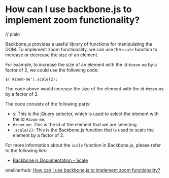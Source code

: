 # How can I use backbone.js to implement zoom functionality?
// plain

Backbone.js provides a useful library of functions for manipulating the DOM. To implement zoom functionality, we can use the `scale` function to increase or decrease the size of an element.

For example, to increase the size of an element with the id `#zoom-me` by a factor of 2, we could use the following code:

```
$('#zoom-me').scale(2);
```

The code above would increase the size of the element with the id `#zoom-me` by a factor of 2.

The code consists of the following parts:

- `$`: This is the jQuery selector, which is used to select the element with the id `#zoom-me`.
- `#zoom-me`: This is the id of the element that we are selecting.
- `.scale(2)`: This is the Backbone.js function that is used to scale the element by a factor of 2.

For more information about the `scale` function in Backbone.js, please refer to the following link:

- [Backbone.js Documentation - Scale](http://backbonejs.org/#scale)

onelinerhub: [How can I use backbone.js to implement zoom functionality?](https://onelinerhub.com/backbone.js/how-can-i-use-backbone-js-to-implement-zoom-functionality)
